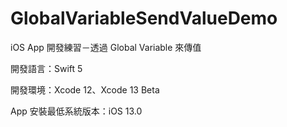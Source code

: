 # GlobalVariableSendValueDemo

iOS App 開發練習－透過 Global Variable 來傳值

開發語言：Swift 5

開發環境：Xcode 12、Xcode 13 Beta

App 安裝最低系統版本：iOS 13.0
